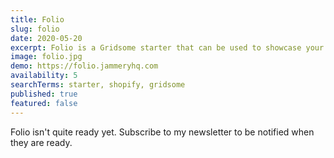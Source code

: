 ```yaml
---
title: Folio
slug: folio
date: 2020-05-20
excerpt: Folio is a Gridsome starter that can be used to showcase your work. It is setup to pull from multiple sources including Sanity.io for the projects, clients, testimonials and blog.
image: folio.jpg
demo: https://folio.jammeryhq.com
availability: 5
searchTerms: starter, shopify, gridsome
published: true
featured: false
---
```

Folio isn't quite ready yet. Subscribe to my newsletter to be notified when they are ready.